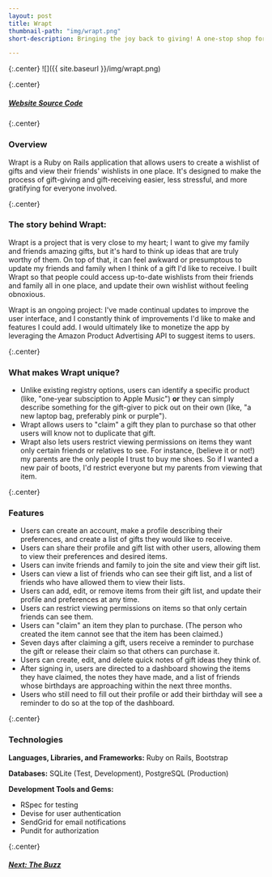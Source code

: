 ```yaml
---
layout: post
title: Wrapt
thumbnail-path: "img/wrapt.png"
short-description: Bringing the joy back to giving! A one-stop shop for all your gift planning needs! Wrapt is a Ruby on Rails application that allows users to create a wishlist of gifts and view their friends’​ lists in one place.

---
```


{:.center}
![]({{ site.baseurl }}/img/wrapt.png)

{:.center}
<h5>
  <a href="https://wrapt.herokuapp.com/" class="button">
    Website
  </a>
  <a href="https://github.com/rachelcolby11/Wrapt" class="button">
    Source Code
    <i class="fa fa-fw fa-github"></i>
  </a>
</h5>

{:.center}
### Overview

Wrapt is a Ruby on Rails application that allows users to create a wishlist of gifts and view their friends'​ wishlists in one place. It's designed to make the process of gift-giving and gift-receiving easier,  less stressful, and more gratifying for everyone involved.

{:.center}
### The story behind Wrapt:
Wrapt is a project that is very close to my heart; I want to give my family and friends amazing gifts, but it's hard to think up ideas that are truly worthy of them. On top of that, it can feel awkward or presumptous to update my friends and family when I think of a gift I'd like to receive. I built Wrapt so that people could access up-to-date wishlists from their friends and family all in one place, and update their own wishlist without feeling obnoxious.

Wrapt is an ongoing project: I've made continual updates to improve the user interface, and I constantly think of improvements I'd like to make and features I could add. I would ultimately like to monetize the app by leveraging the Amazon Product Advertising API to suggest items to users.

{:.center}
### What makes Wrapt unique?
* Unlike existing registry options, users can identify a specific product (like, "one-year subsciption to Apple Music") **or** they can simply describe something for the gift-giver to pick out on their own (like, "a new laptop bag, preferably pink or purple").
* Wrapt allows users to "claim"​ a gift they plan to purchase so that other users will know not to duplicate that gift.
* Wrapt also lets users restrict viewing permissions on items they want only certain friends or relatives to see. For instance, (believe it or not!) my parents are the only people I trust to buy me shoes. So if I wanted a new pair of boots, I'd restrict everyone but my parents from viewing that item.

{:.center}
### Features
* Users can create an account, make a profile describing their preferences, and create a list of gifts they would like to receive.
* Users can share their profile and gift list with other users, allowing them to view their preferences and desired items.
* Users can invite friends and family to join the site and view their gift list.
* Users can view a list of friends who can see their gift list, and a list of friends who have allowed them to view their lists.
* Users can add, edit, or remove items from their gift list, and update their profile and preferences at any time.
* Users can restrict viewing permissions on items so that only certain friends can see them.
* Users can "claim" an item they plan to purchase. (The person who created the item cannot see that the item has been claimed.)
* Seven days after claiming a gift, users receive a reminder to purchase the gift or release their claim so that others can purchase it.
* Users can create, edit, and delete quick notes of gift ideas they think of.
* After signing in, users are directed to a dashboard showing the items they have claimed, the notes they have made, and a list of friends whose birthdays are approaching within the next three months.
* Users who still need to fill out their profile or add their birthday will see a reminder to do so at the top of the dashboard.

{:.center}
### Technologies
**Languages, Libraries, and Frameworks:** Ruby on Rails, Bootstrap

**Databases:** SQLite (Test, Development), PostgreSQL (Production)

**Development Tools and Gems:**

* RSpec for testing
* Devise for user authentication
* SendGrid for email notifications
* Pundit for authorization

{:.center}
<h5>
  <a href="/portfolio/2-thebuzz/" class="button next-project">
    Next: The Buzz
    <i class="fa fa-chevron-right"></i>
  </a>
</h5>

